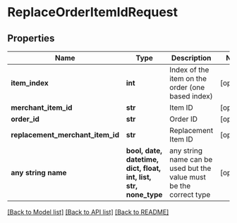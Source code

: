 # ReplaceOrderItemIdRequest


## Properties
Name | Type | Description | Notes
------------ | ------------- | ------------- | -------------
**item_index** | **int** | Index of the item on the order (one based index) | [optional] 
**merchant_item_id** | **str** | Item ID | [optional] 
**order_id** | **str** | Order ID | [optional] 
**replacement_merchant_item_id** | **str** | Replacement Item ID | [optional] 
**any string name** | **bool, date, datetime, dict, float, int, list, str, none_type** | any string name can be used but the value must be the correct type | [optional]

[[Back to Model list]](../README.md#documentation-for-models) [[Back to API list]](../README.md#documentation-for-api-endpoints) [[Back to README]](../README.md)


